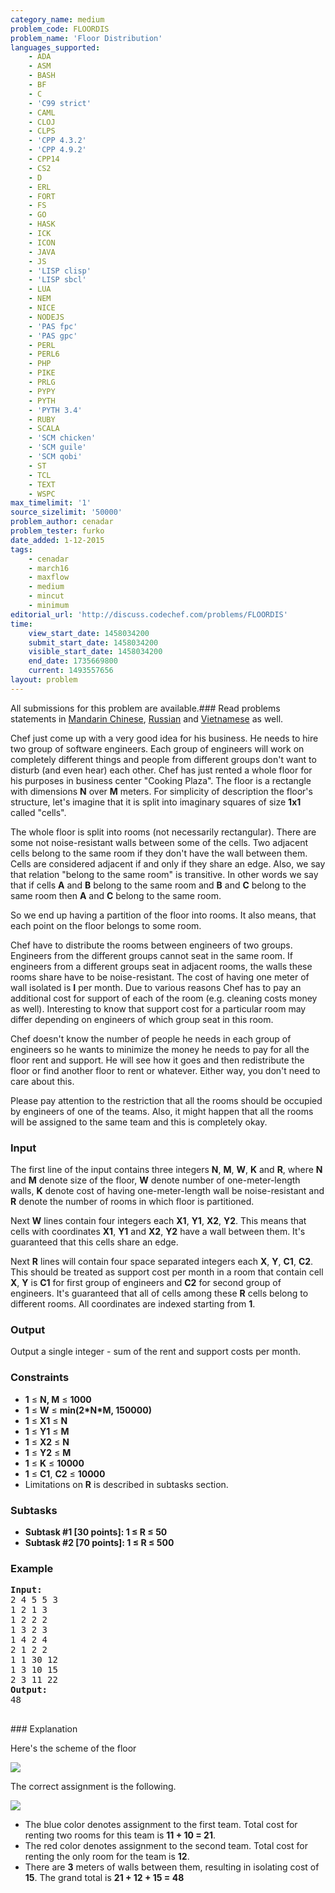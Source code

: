 ```yaml
---
category_name: medium
problem_code: FLOORDIS
problem_name: 'Floor Distribution'
languages_supported:
    - ADA
    - ASM
    - BASH
    - BF
    - C
    - 'C99 strict'
    - CAML
    - CLOJ
    - CLPS
    - 'CPP 4.3.2'
    - 'CPP 4.9.2'
    - CPP14
    - CS2
    - D
    - ERL
    - FORT
    - FS
    - GO
    - HASK
    - ICK
    - ICON
    - JAVA
    - JS
    - 'LISP clisp'
    - 'LISP sbcl'
    - LUA
    - NEM
    - NICE
    - NODEJS
    - 'PAS fpc'
    - 'PAS gpc'
    - PERL
    - PERL6
    - PHP
    - PIKE
    - PRLG
    - PYPY
    - PYTH
    - 'PYTH 3.4'
    - RUBY
    - SCALA
    - 'SCM chicken'
    - 'SCM guile'
    - 'SCM qobi'
    - ST
    - TCL
    - TEXT
    - WSPC
max_timelimit: '1'
source_sizelimit: '50000'
problem_author: cenadar
problem_tester: furko
date_added: 1-12-2015
tags:
    - cenadar
    - march16
    - maxflow
    - medium
    - mincut
    - minimum
editorial_url: 'http://discuss.codechef.com/problems/FLOORDIS'
time:
    view_start_date: 1458034200
    submit_start_date: 1458034200
    visible_start_date: 1458034200
    end_date: 1735669800
    current: 1493557656
layout: problem
---
```

All submissions for this problem are available.###  Read problems statements in [Mandarin Chinese](http://www.codechef.com/download/translated/MARCH16/mandarin/FLOORDIS.pdf), [Russian](http://www.codechef.com/download/translated/MARCH16/russian/FLOORDIS.pdf) and [Vietnamese](http://www.codechef.com/download/translated/MARCH16/vietnamese/FLOORDIS.pdf) as well.

Chef just come up with a very good idea for his business. He needs to hire two group of software engineers. Each group of engineers will work on completely different things and people from different groups don't want to disturb (and even hear) each other. Chef has just rented a whole floor for his purposes in business center "Cooking Plaza". The floor is a rectangle with dimensions **N** over **M** meters. For simplicity of description the floor's structure, let's imagine that it is split into imaginary squares of size **1x1** called "cells".

 The whole floor is split into rooms (not necessarily rectangular). There are some not noise-resistant walls between some of the cells. Two adjacent cells belong to the same room if they don't have the wall between them. Cells are considered adjacent if and only if they share an edge. Also, we say that relation "belong to the same room" is transitive. In other words we say that if cells **A** and **B** belong to the same room and **B** and **C** belong to the same room then **A** and **C** belong to the same room.

So we end up having a partition of the floor into rooms. It also means, that each point on the floor belongs to some room.

Chef have to distribute the rooms between engineers of two groups. Engineers from the different groups cannot seat in the same room. If engineers from a different groups seat in adjacent rooms, the walls these rooms share have to be noise-resistant. The cost of having one meter of wall isolated is **I** per month. Due to various reasons Chef has to pay an additional cost for support of each of the room (e.g. cleaning costs money as well). Interesting to know that support cost for a particular room may differ depending on engineers of which group seat in this room.

Chef doesn't know the number of people he needs in each group of engineers so he wants to minimize the money he needs to pay for all the floor rent and support. He will see how it goes and then redistribute the floor or find another floor to rent or whatever. Either way, you don't need to care about this.

Please pay attention to the restriction that all the rooms should be occupied by engineers of one of the teams. Also, it might happen that all the rooms will be assigned to the same team and this is completely okay.

### Input

The first line of the input contains three integers **N**, **M**, **W**, **K** and **R**, where **N** and **M** denote size of the floor, **W** denote number of one-meter-length walls, **K** denote cost of having one-meter-length wall be noise-resistant and **R** denote the number of rooms in which floor is partitioned.

Next **W** lines contain four integers each **X1**, **Y1**, **X2**, **Y2**. This means that cells with coordinates **X1**, **Y1** and **X2**, **Y2** have a wall between them. It's guaranteed that this cells share an edge.

Next **R** lines will contain four space separated integers each **X**, **Y**, **C1**, **C2**. This should be treated as support cost per month in a room that contain cell **X**, **Y** is **C1** for first group of engineers and **C2** for second group of engineers. It's guaranteed that all of cells among these **R** cells belong to different rooms. All coordinates are indexed starting from **1**.

### Output

Output a single integer - sum of the rent and support costs per month.

### Constraints

- **1** ≤ **N, M** ≤ **1000**
- **1** ≤ **W** ≤ **min(2\*N\*M, 150000)**
- **1** ≤ **X1** ≤ **N**
- **1** ≤ **Y1** ≤ **M**
- **1** ≤ **X2** ≤ **N**
- **1** ≤ **Y2** ≤ **M**
- **1** ≤ **K** ≤ **10000**
- **1** ≤ **C1**, **C2** ≤ **10000**
- Limitations on **R** is described in subtasks section.

### Subtasks

- **Subtask #1 \[30 points\]: 1 ≤ R ≤ 50**
- **Subtask #2 \[70 points\]: 1 ≤ R ≤ 500**

### Example

<pre><b>Input:</b>
2 4 5 5 3
1 2 1 3
1 2 2 2
1 3 2 3
1 4 2 4
2 1 2 2
1 1 30 12
1 3 10 15
2 3 11 22
<b>Output:</b>
48

</pre>### Explanation
Here's the scheme of the floor

![](https://lh3.googleusercontent.com/Kf814fLVhIDx-8ZczUSmJAqNDTWpVLHBD6lwZr3HMxxk5OUb1xOU01vCTSIAcgD9Vpo4fYhVwIfRLc9VNDE_g0kVnbFrZRfKkDyfdUJjXaP2VhsYwy1nGXTOwGpsgXNcoOpkpLc4Qs_rDsX23T56BGkTX4M4Z0Q8gcP0T7UqYGI4x2luDAw5MSSgdJlg186Rgo0YATY8HW4HIDUbvWa_zPITOJojByg62rWs8HcKfTxg4T5hD1QVTNfUUxTkyv9b9jivONq2RWxFPAcOt_o2WNmMYAFiEHkkZ-h6hLxWwrb2LA4VLa92xIvLV8mG3W_ZOD8ZGFCG-F6GXskHW8jhq8IppGi9Hp2dGJ2I4PvWIT9yY8R-9h3BbNk6YoC9iYkuge2ghzuJ2N-Q5CogdnnZ-wUh6WK0yC37E7MLKAEKWyy4LGRTlq0689T_OVOKkIHBHKSUvUgYmbwGbtbkO71HXPIYUXgX0xtrnEWxKYuHtmM1KMmV8gY4f55vCnd3Hc1Mw5LqMphYfI1eWOFVBITsbHwmt41TomOyJIXboRpSfcxFst_o-Cd1TiCHpFpNiBEi52oT=w426-h210-no)

The correct assignment is the following.

![](https://lh3.googleusercontent.com/FtZg4eSBDWSnD4RA1oNWH6-we9jnXlyBwVmdXYTJCwUmqI8GotpZi_48dmsYO_s6wvr-r7qGd2xYFl3J-1AhlL4f_Kn9iaH63QSHDgpUQdtHXurhrwYHzunNXeFBYfsjCfawrIsyc37SylEUwsv-tgPdRejhUmjuQo-s_RpeWsO_aL2TqUA-ewE65vLdHcS5cP6_I9FHDZ6XyBqTAq67nxyJu1A2AB6beFynSenTwRX6-9uZoDTgrXy6mAEcMwMk4KpVpxRtbwkRr5BI22G1yct-CUtlPEzJIIS_57qYIb_DapcranpRISalB6kHxRYtNenWhA7yxyZ_efiCh3xlRH8nkVC1-l2xc3ty1RzwOM7dZo2UhDCrWqJ81eSFpd76EWZ_RmdU1clMeoOBAkJyEfVITfoA7F2R1sE40504Y5ytcTpL0wUxTfh9QJan34Y5bjImycu3gmDiQAnQhJxo_V36B7dDejIc_T3bJySbXfGzqwWGRpS1MQ319ywKi_Ca4ymF51HMX-0toslxf8h08Uw_TxrrMSHFctsN8AZcBujIGplkU_55Ag0mkYnJnZhodnCY=w426-h210-no)

- The blue color denotes assignment to the first team. Total cost for renting two rooms for this team is **11 + 10 = 21**.
- The red color denotes assignment to the second team. Total cost for renting the only room for the team is **12**.
- There are **3** meters of walls between them, resulting in isolating cost of **15**.
The grand total is **21 + 12 + 15 = 48**
